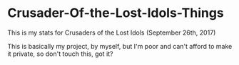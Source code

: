 # Crusader-Of-the-Lost-Idols-Things
This is my stats for Crusaders of the Lost Idols (September 26th, 2017)

This is basically my project, by myself, but I'm poor and can't afford to make it private, so don't touch this, got it? 
